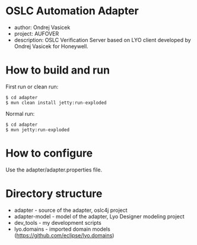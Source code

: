 
# OSLC Automation Adapter
- author: Ondrej Vasicek
- project: AUFOVER
- description: OSLC Verification Server based on LYO client developed by Ondrej Vasicek for Honeywell.

# How to build and run
First run or clean run:
```
$ cd adapter
$ mvn clean install jetty:run-exploded
```
Normal run:
```
$ cd adapter
$ mvn jetty:run-exploded
```

# How to configure
Use the adapter/adapter.properties file.

# Directory structure
- adapter - source of the adapter, oslc4j project
- adapter-model - model of the adapter, Lyo Designer modeling project
- dev\_tools - my development scripts
- lyo.domains - imported domain models (https://github.com/eclipse/lyo.domains)